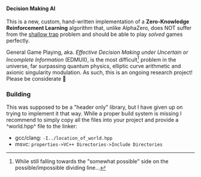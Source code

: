 #### Decision Making AI

This is a new, custom, hand-written implementation of a **Zero-Knowledge Reinforcement Learning** algorithm that, unlike AlphaZero, does NOT suffer from the [shallow trap](https://nullprogram.com/blog/2017/04/27) problem and should be able to play *solved* games perfectly.

General Game Playing, aka. *Effective Decision Making under Uncertain or Incomplete Information* (EDMUII), is the most difficult[^1] problem in the universe, far surpassing quantum physics, elliptic curve arithmetic and axionic singularity modulation. As such, this is an ongoing research project! Please be considerate 🔬
 

### Building

This was supposed to be a "header only" library, but I have given up on trying to implement it that way. While a proper build system is missing I recommend to simply copy all the files into your project and provide a ^world.hpp^ file to the linker: 
- gcc/clang: `-I../location_of_world.hpp`
- msvc: `properties->VC++ Directories->Include Directories`


[^1]: While still falling towards the "somewhat possible" side on the possible/impossible dividing line... 

